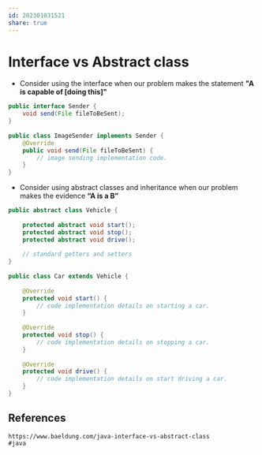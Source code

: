```yaml
---  
id: 202301031521  
share: true  
---  
```

# Interface vs Abstract class  
- Consider using the interface when our problem makes the statement **"A is capable of \[doing this\]"**  
```java  
public interface Sender {  
    void send(File fileToBeSent);  
}  
  
public class ImageSender implements Sender {  
    @Override  
    public void send(File fileToBeSent) {  
        // image sending implementation code.  
    }  
}  
```  
- Consider using abstract classes and inheritance when our problem makes the evidence **“A is a B”**  
```java  
public abstract class Vehicle {  
      
    protected abstract void start();  
    protected abstract void stop();  
    protected abstract void drive();  
      
    // standard getters and setters  
}  
  
public class Car extends Vehicle {  
  
    @Override  
    protected void start() {  
        // code implementation details on starting a car.  
    }  
  
    @Override  
    protected void stop() {  
        // code implementation details on stopping a car.  
    }  
  
    @Override  
    protected void drive() {  
        // code implementation details on start driving a car.  
    }  
}  
```  
  
  
  
## References  
	https://www.baeldung.com/java-interface-vs-abstract-class  
	#java 